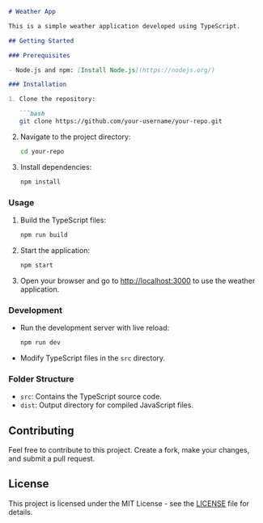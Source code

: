 

```markdown
# Weather App

This is a simple weather application developed using TypeScript.

## Getting Started

### Prerequisites

- Node.js and npm: [Install Node.js](https://nodejs.org/)

### Installation

1. Clone the repository:

   ```bash
   git clone https://github.com/your-username/your-repo.git
   ```

2. Navigate to the project directory:

   ```bash
   cd your-repo
   ```

3. Install dependencies:

   ```bash
   npm install
   ```

### Usage

1. Build the TypeScript files:

   ```bash
   npm run build
   ```

2. Start the application:

   ```bash
   npm start
   ```

3. Open your browser and go to [http://localhost:3000](http://localhost:3033) to use the weather application.

### Development

- Run the development server with live reload:

  ```bash
  npm run dev
  ```

- Modify TypeScript files in the `src` directory.

### Folder Structure

- `src`: Contains the TypeScript source code.
- `dist`: Output directory for compiled JavaScript files.

## Contributing

Feel free to contribute to this project. Create a fork, make your changes, and submit a pull request.

## License

This project is licensed under the MIT License - see the [LICENSE](LICENSE) file for details.
```
